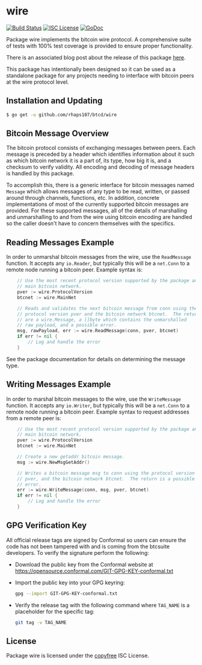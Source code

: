 wire
====

[![Build Status](http://img.shields.io/travis/btcsuite/btcd.svg)](https://travis-ci.org/btcsuite/btcd)
[![ISC License](http://img.shields.io/badge/license-ISC-blue.svg)](http://copyfree.org)
[![GoDoc](https://img.shields.io/badge/godoc-reference-blue.svg)](http://godoc.org/github.com/rhaps107/btcd/wire)

Package wire implements the bitcoin wire protocol.  A comprehensive suite of
tests with 100% test coverage is provided to ensure proper functionality.

There is an associated blog post about the release of this package
[here](https://blog.conformal.com/btcwire-the-bitcoin-wire-protocol-package-from-btcd/).

This package has intentionally been designed so it can be used as a standalone
package for any projects needing to interface with bitcoin peers at the wire
protocol level.

## Installation and Updating

```bash
$ go get -u github.com/rhaps107/btcd/wire
```

## Bitcoin Message Overview

The bitcoin protocol consists of exchanging messages between peers. Each message
is preceded by a header which identifies information about it such as which
bitcoin network it is a part of, its type, how big it is, and a checksum to
verify validity. All encoding and decoding of message headers is handled by this
package.

To accomplish this, there is a generic interface for bitcoin messages named
`Message` which allows messages of any type to be read, written, or passed
around through channels, functions, etc. In addition, concrete implementations
of most of the currently supported bitcoin messages are provided. For these
supported messages, all of the details of marshalling and unmarshalling to and
from the wire using bitcoin encoding are handled so the caller doesn't have to
concern themselves with the specifics.

## Reading Messages Example

In order to unmarshal bitcoin messages from the wire, use the `ReadMessage`
function. It accepts any `io.Reader`, but typically this will be a `net.Conn`
to a remote node running a bitcoin peer.  Example syntax is:

```Go
	// Use the most recent protocol version supported by the package and the
	// main bitcoin network.
	pver := wire.ProtocolVersion
	btcnet := wire.MainNet

	// Reads and validates the next bitcoin message from conn using the
	// protocol version pver and the bitcoin network btcnet.  The returns
	// are a wire.Message, a []byte which contains the unmarshalled
	// raw payload, and a possible error.
	msg, rawPayload, err := wire.ReadMessage(conn, pver, btcnet)
	if err != nil {
		// Log and handle the error
	}
```

See the package documentation for details on determining the message type.

## Writing Messages Example

In order to marshal bitcoin messages to the wire, use the `WriteMessage`
function. It accepts any `io.Writer`, but typically this will be a `net.Conn`
to a remote node running a bitcoin peer. Example syntax to request addresses
from a remote peer is:

```Go
	// Use the most recent protocol version supported by the package and the
	// main bitcoin network.
	pver := wire.ProtocolVersion
	btcnet := wire.MainNet

	// Create a new getaddr bitcoin message.
	msg := wire.NewMsgGetAddr()

	// Writes a bitcoin message msg to conn using the protocol version
	// pver, and the bitcoin network btcnet.  The return is a possible
	// error.
	err := wire.WriteMessage(conn, msg, pver, btcnet)
	if err != nil {
		// Log and handle the error
	}
```

## GPG Verification Key

All official release tags are signed by Conformal so users can ensure the code
has not been tampered with and is coming from the btcsuite developers.  To
verify the signature perform the following:

- Download the public key from the Conformal website at
  https://opensource.conformal.com/GIT-GPG-KEY-conformal.txt

- Import the public key into your GPG keyring:
  ```bash
  gpg --import GIT-GPG-KEY-conformal.txt
  ```

- Verify the release tag with the following command where `TAG_NAME` is a
  placeholder for the specific tag:
  ```bash
  git tag -v TAG_NAME
  ```

## License

Package wire is licensed under the [copyfree](http://copyfree.org) ISC
License.
